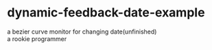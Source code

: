 # dynamic-feedback-date-example
a bezier curve monitor for changing date(unfinished)   
a rookie programmer 
